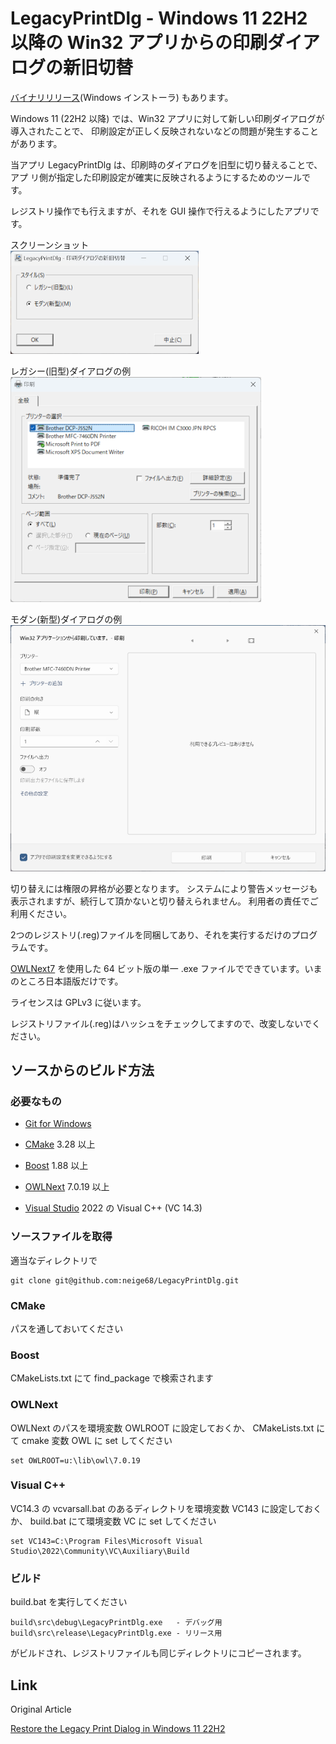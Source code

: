# LegacyPrintDlg - Windows 11 22H2 以降の Win32 アプリからの印刷ダイアログの新旧切替

[バイナリリリース](https://github.com/neige68/LegacyPrintDlg/releases)(Windows インストーラ) もあります。

Windows 11 (22H2 以降) では、Win32 アプリに対して新しい印刷ダイアログが導入されたことで、
印刷設定が正しく反映されないなどの問題が発生することがあります。

当アプリ LegacyPrintDlg は、印刷時のダイアログを旧型に切り替えることで、アプ
リ側が指定した印刷設定が確実に反映されるようにするためのツールです。

レジストリ操作でも行えますが、それを GUI 操作で行えるようにしたアプリです。

スクリーンショット<br>
![スクリーン ショット](image/LegacyPrintDlg.png)

レガシー(旧型)ダイアログの例<br>
![レガシーダイアログの例](image/Legacy.png)

モダン(新型)ダイアログの例<br>
![モダンダイアログの例](image/Modern.png)

切り替えには権限の昇格が必要となります。
システムにより警告メッセージも表示されますが、続行して頂かないと切り替えられません。
利用者の責任でご利用ください。

2つのレジストリ(.reg)ファイルを同梱してあり、それを実行するだけのプログラムです。

[OWLNext7](https://sourceforge.net/projects/owlnext/) を使用した 64 ビット版の単一 .exe ファイルでできています。いまのところ日本語版だけです。

ライセンスは GPLv3 に従います。

レジストリファイル(.reg)はハッシュをチェックしてますので、改変しないでください。

## ソースからのビルド方法

### 必要なもの

* [Git for Windows](https://gitforwindows.org/)

* [CMake](https://cmake.org/) 3.28 以上

* [Boost](https://www.boost.org/) 1.88 以上

* [OWLNext](https://sourceforge.net/projects/owlnext/) 7.0.19 以上

* [Visual Studio](https://visualstudio.microsoft.com/) 2022 の Visual C++ (VC 14.3)

### ソースファイルを取得

適当なディレクトリで

    git clone git@github.com:neige68/LegacyPrintDlg.git

### CMake

パスを通しておいてください

### Boost

CMakeLists.txt にて find_package で検索されます

### OWLNext

OWLNext のパスを環境変数 OWLROOT に設定しておくか、
CMakeLists.txt にて cmake 変数 OWL に set してください

    set OWLROOT=u:\lib\owl\7.0.19

### Visual C++

VC14.3 の vcvarsall.bat のあるディレクトリを環境変数 VC143 に設定しておくか、
build.bat にて環境変数 VC に set してください

    set VC143=C:\Program Files\Microsoft Visual Studio\2022\Community\VC\Auxiliary\Build

### ビルド

build.bat を実行してください

    build\src\debug\LegacyPrintDlg.exe   - デバッグ用
    build\src\release\LegacyPrintDlg.exe - リリース用
    
がビルドされ、レジストリファイルも同じディレクトリにコピーされます。

## Link

Original Article

[Restore the Legacy Print Dialog in Windows 11 22H2](https://www.winhelponline.com/blog/restore-legacy-print-dialog-windows-11/)
